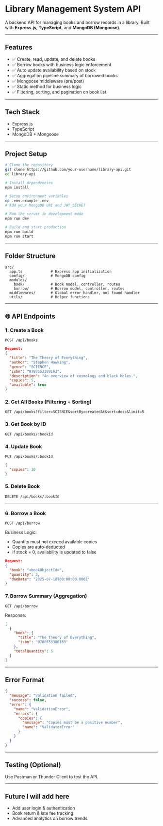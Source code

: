 # Library Management System API

A backend API for managing books and borrow records in a library. Built with **Express.js**, **TypeScript**, and **MongoDB (Mongoose)**.

---

##  Features

* ✅ Create, read, update, and delete books
* ✅ Borrow books with business logic enforcement
* ✅ Auto update availability based on stock
* ✅ Aggregation pipeline summary of borrowed books
* ✅ Mongoose middleware (pre/post)
* ✅ Static method for business logic
* ✅ Filtering, sorting, and pagination on book list

---

##  Tech Stack

* Express.js
* TypeScript
* MongoDB + Mongoose

---

##  Project Setup

```bash
# Clone the repository
git clone https://github.com/your-username/library-api.git
cd library-api

# Install dependencies
npm install

# Setup environment variables
cp .env.example .env
# Add your MongoDB URI and JWT_SECRET

# Run the server in development mode
npm run dev

# Build and start production
npm run build
npm run start
```

---

##  Folder Structure

```
src/
  app.ts             # Express app initialization
  config/            # MongoDB config
  modules/
    book/            # Book model, controller, routes
    borrow/          # Borrow model, controller, routes
  middlewares/       # Global error handler, not found handler
  utils/             # Helper functions
```

---

## 🌐 API Endpoints

### 1. Create a Book

`POST /api/books`

```json
Request:
{
  "title": "The Theory of Everything",
  "author": "Stephen Hawking",
  "genre": "SCIENCE",
  "isbn": "9780553380163",
  "description": "An overview of cosmology and black holes.",
  "copies": 5,
  "available": true
}
```

### 2. Get All Books (Filtering + Sorting)

`GET /api/books?filter=SCIENCE&sortBy=createdAt&sort=desc&limit=5`

### 3. Get Book by ID

`GET /api/books/:bookId`

### 4. Update Book

`PUT /api/books/:bookId`

```json
{
  "copies": 10
}
```

### 5. Delete Book

`DELETE /api/books/:bookId`

---

### 6. Borrow a Book

`POST /api/borrow`

Business Logic:

* Quantity must not exceed available copies
* Copies are auto-deducted
* If stock = 0, availability is updated to false

```json
Request:
{
  "book": "<bookObjectId>",
  "quantity": 2,
  "dueDate": "2025-07-18T00:00:00.000Z"
}
```

### 7. Borrow Summary (Aggregation)

`GET /api/borrow`

Response:

```json
[
  {
    "book": {
      "title": "The Theory of Everything",
      "isbn": "9780553380163"
    },
    "totalQuantity": 5
  }
]
```

---

##  Error Format

```json
{
  "message": "Validation failed",
  "success": false,
  "error": {
    "name": "ValidationError",
    "errors": {
      "copies": {
        "message": "Copies must be a positive number",
        "name": "ValidatorError"
      }
    }
  }
}
```

---

##  Testing (Optional)

Use Postman or Thunder Client to test the API.

---

##  Future I will add here

* Add user login & authentication
* Book return & late fee tracking
* Advanced analytics on borrow trends




